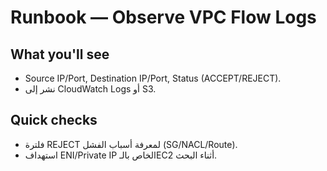 # Runbook — Observe VPC Flow Logs

## What you'll see
- Source IP/Port, Destination IP/Port, Status (ACCEPT/REJECT).
- نشر إلى CloudWatch Logs أو S3.

## Quick checks
- فلترة REJECT لمعرفة أسباب الفشل (SG/NACL/Route).
- استهداف ENI/Private IP الخاص بالـEC2 أثناء البحث.
